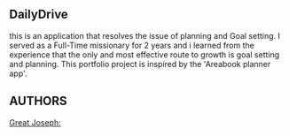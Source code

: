## DailyDrive

this is an application that resolves the issue of planning and Goal setting. I served as a Full-Time missionary for 2 years and i learned from the experience that the only and most effective route to growth is goal setting and planning. This portfolio project is inspired by the 'Areabook planner app'.

## AUTHORS
[Great Joseph:](https://x.com/De_GreatJoe)